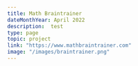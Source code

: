 ```yaml
---
title: Math Braintrainer
dateMonthYear: April 2022
description:  test
type: page
topic: project
link: "https://www.mathbraintrainer.com"
image: "/images/braintrainer.png"
---
```



